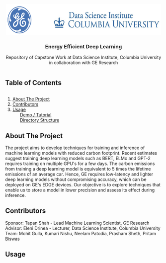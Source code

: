 
<br />
<p align="center">
  <a href="https://github.com/mohitgulla/Edge">
    <img src="data/results/archive/banner.png" alt="Logo" width="500" height="100">
  </a>

  <h3 align="center">Energy Efficient Deep Learning</h3>

  <p align="center">
    Repository of Capstone Work at Data Science Institute, Columbia University in collaboration with GE Research 
    <br />
  </p>
</p>


<summary><h2 style="display: inline-block">Table of Contents</h2></summary>
  <ol>
    <li>
      <a href="#about-the-project">About The Project</a>
    </li>
    <li>
      <a href="#contributors">Contributors</a>
    </li>
    <li><a href="#usage">Usage</a>
        <ul><a href="#demo">Demo / Tutorial</a></ul>
        <ul><a href="#directories">Directory Structure</a></ul>
    </li>
  </ol>


## About The Project

The project aims to develop techniques for training and inference of machine learning models with reduced carbon footprint. 
Recent estimates suggest training deep learning models such as BERT, ELMo and GPT-2 requires training on multiple GPU's for a few days. 
The carbon emissions from training a deep learning model is equivalent to 5 times the lifetime emissions of an average car. 
Hence, GE requires low-latency and lighter deep learning models without compromising accuracy, which can be deployed on GE's EDGE devices. 
Our objective is to explore techniques that enable us to store a model in lower precision and assess its effect during inference. 

## Contributors

Sponsor: Tapan Shah - Lead Machine Learning Scientist, GE Research <br>
Advisor: Eleni Drinea - Lecturer, Data Science Institute, Columbia University <br>
Team: Mohit Gulla, Kumari Nishu, Neelam Patodia, Prasham Sheth, Pritam Biswas

## Usage


<!-- MARKDOWN LINKS & IMAGES -->
<!-- https://www.markdownguide.org/basic-syntax/#reference-style-links -->
[contributors-shield]: https://img.shields.io/github/contributors/github_username/repo.svg?style=for-the-badge
[contributors-url]: https://github.com/mohitgulla/Edge/graphs/contributors
[forks-shield]: https://img.shields.io/github/forks/github_username/repo.svg?style=for-the-badge
[forks-url]: https://github.com/github_username/repo/network/members
[stars-shield]: https://img.shields.io/github/stars/github_username/repo.svg?style=for-the-badge
[stars-url]: https://github.com/github_username/repo/stargazers
[issues-shield]: https://img.shields.io/github/issues/github_username/repo.svg?style=for-the-badge
[issues-url]: https://github.com/github_username/repo/issues
[license-shield]: https://img.shields.io/github/license/github_username/repo.svg?style=for-the-badge
[license-url]: https://github.com/github_username/repo/blob/master/LICENSE.txt
[linkedin-shield]: https://img.shields.io/badge/-LinkedIn-black.svg?style=for-the-badge&logo=linkedin&colorB=555
[linkedin-url]: https://linkedin.com/in/github_username


